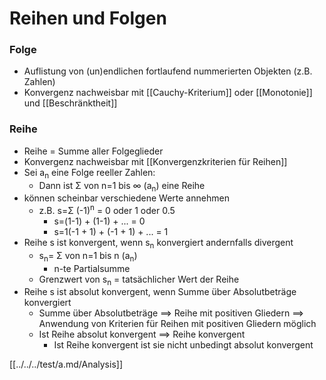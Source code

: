 # Reihen und Folgen
### Folge
+ Auflistung von (un)endlichen fortlaufend nummerierten Objekten (z.B. Zahlen)
+ Konvergenz nachweisbar mit [[Cauchy-Kriterium]] oder [[Monotonie]] und [[Beschränktheit]]

### Reihe
+ Reihe = Summe aller Folgeglieder
+ Konvergenz nachweisbar mit [[Konvergenzkriterien für Reihen]]
+ Sei a<sub>n</sub> eine Folge reeller Zahlen:
	+ Dann ist Σ von n=1 bis ∞ (a<sub>n</sub>) eine Reihe
+ können scheinbar verschiedene Werte annehmen
	+ z.B. s=Σ (-1)<sup>n</sup> = 0 oder 1 oder 0.5
		+ s=(1-1) + (1-1) + ... = 0
		+ s=1(-1 + 1) + (-1 + 1) +  ... = 1
+ Reihe s ist konvergent, wenn s<sub>n</sub> konvergiert andernfalls divergent
	+ s<sub>n</sub>= Σ von n=1 bis n (a<sub>n</sub>)
		+ n-te Partialsumme
	+ Grenzwert von s<sub>n</sub> = tatsächlicher Wert der Reihe
+ Reihe s ist absolut konvergent, wenn Summe über Absolutbeträge konvergiert
	+ Summe über Absolutbeträge ==> Reihe mit positiven Gliedern ==> Anwendung von Kriterien für Reihen mit positiven Gliedern möglich
	+ Ist Reihe absolut konvergent ==> Reihe konvergent
		+ Ist Reihe konvergent ist sie nicht unbedingt absolut konvergent

[[../../../test/a.md/Analysis]]